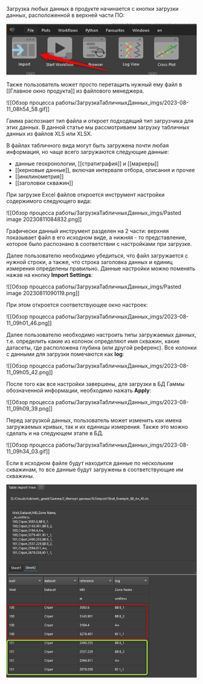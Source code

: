 Загрузка любых данных в продукте начинается с кнопки загрузки данных, расположенной в верхней части ПО:

![](ЗагрузкаТабличныхДанных_imgs/2023-08-11_08h50_18.png)

Также пользователь может просто перетащить нужный ему файл в [[Главное окно продукта]] из файлового менеджера.

![[Обзор процесса работы/ЗагрузкаТабличныхДанных_imgs/2023-08-11_08h54_58.gif]]

Гамма распознает тип файла и откроет подходящий тип загрузчика для этих данных. В данной статье мы рассмотриваем загрузку табличных данных из файлов XLS или XLSX.

В файлах табличного вида могут быть загружена почти любая информация, но чаще всего загружаются следующие данные:
+ данные геохронологии, [[стратиграфия]] и [[маркеры]]
+ [[керновые данные]], включая интерваля отбора, описания и прочее
+ [[инклинометрия]]
+ [[заголовки скважин]]

При загрузке Excel файлов откроется инструмент настройки содержимого следующего вида:

![[Обзор процесса работы/ЗагрузкаТабличныхДанных_imgs/Pasted image 20230811084832.png]]

Графически данный инструмент разделен на 2 части: верхняя показывает файл в его исходном виде, а нижняя - то представление, которое было распознано в соответствии с настройками при загрузке.

Далее пользователю необходимо убедиться, что файл загружается с нужной строки, а также, что строка заголовка данных и единиц измерения определены правильно. Данные настройки можно поменять нажав на кнопку **Import Settings**:

![[Обзор процесса работы/ЗагрузкаТабличныхДанных_imgs/Pasted image 20230811090119.png]]

При этом откроется соответствующее окно настроек:

![[Обзор процесса работы/ЗагрузкаТабличныхДанных_imgs/2023-08-11_09h01_46.png]]

Далее пользователю необходимо настроить типы загружаемых данных, т.е. определить какие из колонок определяют имя скважин, какие датасеты, где расположена глубина (или другой референс). Все колонки с данными для загрузки помечаются как **log**:

![[Обзор процесса работы/ЗагрузкаТабличныхДанных_imgs/2023-08-11_09h05_42.png]]

После того как все настройки завершены, для загрузки в БД Гаммы обозначенной информации, необходимо нажать **Apply**:

![[Обзор процесса работы/ЗагрузкаТабличныхДанных_imgs/2023-08-11_09h09_39.png]]

Перед загрузкой данных, пользователь может изменить как имена загружаемых кривых, так и их единицы измерения. Также это можно сделать и на следующем этапе в БД.

![[Обзор процесса работы/ЗагрузкаТабличныхДанных_imgs/2023-08-11_09h34_03.gif]]

Если в исходном файле будут находится данные по нескольким скважинам, то все данные будут загружены в соответствующие им скважины.

![](Обзор%20процесса%20работы/ЗагрузкаТабличныхДанных_imgs/2023-08-11_09h49_23.png)